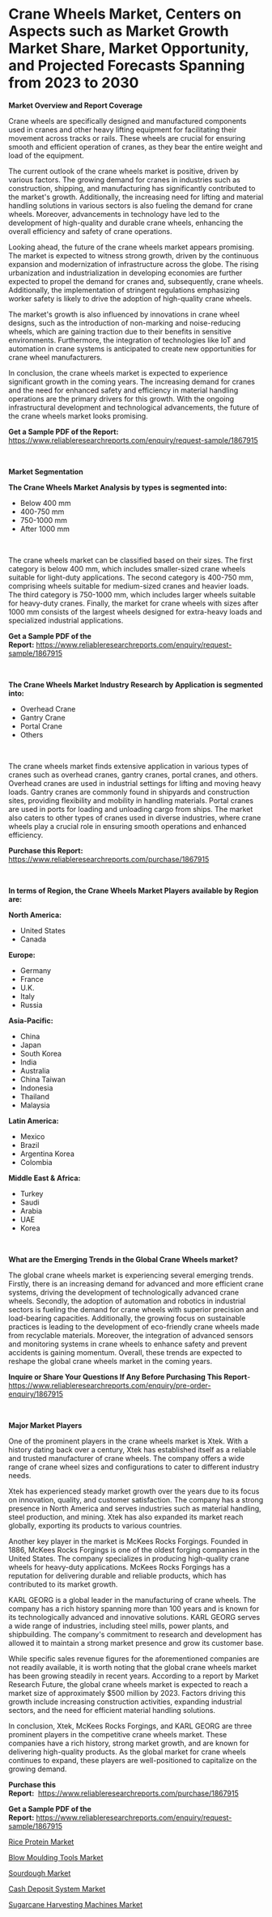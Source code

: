 <p><h1>Crane Wheels Market, Centers on Aspects such as Market Growth Market Share, Market Opportunity, and Projected Forecasts Spanning from 2023 to 2030</h1></p><p><strong>Market Overview and Report Coverage</strong></p>
<p><p>Crane wheels are specifically designed and manufactured components used in cranes and other heavy lifting equipment for facilitating their movement across tracks or rails. These wheels are crucial for ensuring smooth and efficient operation of cranes, as they bear the entire weight and load of the equipment.</p><p>The current outlook of the crane wheels market is positive, driven by various factors. The growing demand for cranes in industries such as construction, shipping, and manufacturing has significantly contributed to the market's growth. Additionally, the increasing need for lifting and material handling solutions in various sectors is also fueling the demand for crane wheels. Moreover, advancements in technology have led to the development of high-quality and durable crane wheels, enhancing the overall efficiency and safety of crane operations.</p><p>Looking ahead, the future of the crane wheels market appears promising. The market is expected to witness strong growth, driven by the continuous expansion and modernization of infrastructure across the globe. The rising urbanization and industrialization in developing economies are further expected to propel the demand for cranes and, subsequently, crane wheels. Additionally, the implementation of stringent regulations emphasizing worker safety is likely to drive the adoption of high-quality crane wheels.</p><p>The market's growth is also influenced by innovations in crane wheel designs, such as the introduction of non-marking and noise-reducing wheels, which are gaining traction due to their benefits in sensitive environments. Furthermore, the integration of technologies like IoT and automation in crane systems is anticipated to create new opportunities for crane wheel manufacturers.</p><p>In conclusion, the crane wheels market is expected to experience significant growth in the coming years. The increasing demand for cranes and the need for enhanced safety and efficiency in material handling operations are the primary drivers for this growth. With the ongoing infrastructural development and technological advancements, the future of the crane wheels market looks promising.</p></p>
<p><strong>Get a Sample PDF of the Report:</strong> <a href="https://www.reliableresearchreports.com/enquiry/request-sample/1867915">https://www.reliableresearchreports.com/enquiry/request-sample/1867915</a></p>
<p>&nbsp;</p>
<p><strong>Market Segmentation</strong></p>
<p><strong>The Crane Wheels Market Analysis by types is segmented into:</strong></p>
<p><ul><li>Below 400 mm</li><li>400-750 mm</li><li>750-1000 mm</li><li>After 1000 mm</li></ul></p>
<p>&nbsp;</p>
<p><p>The crane wheels market can be classified based on their sizes. The first category is below 400 mm, which includes smaller-sized crane wheels suitable for light-duty applications. The second category is 400-750 mm, comprising wheels suitable for medium-sized cranes and heavier loads. The third category is 750-1000 mm, which includes larger wheels suitable for heavy-duty cranes. Finally, the market for crane wheels with sizes after 1000 mm consists of the largest wheels designed for extra-heavy loads and specialized industrial applications.</p></p>
<p><strong>Get a Sample PDF of the Report:</strong>&nbsp;<a href="https://www.reliableresearchreports.com/enquiry/request-sample/1867915">https://www.reliableresearchreports.com/enquiry/request-sample/1867915</a></p>
<p>&nbsp;</p>
<p><strong>The Crane Wheels Market Industry Research by Application is segmented into:</strong></p>
<p><ul><li>Overhead Crane</li><li>Gantry Crane</li><li>Portal Crane</li><li>Others</li></ul></p>
<p>&nbsp;</p>
<p><p>The crane wheels market finds extensive application in various types of cranes such as overhead cranes, gantry cranes, portal cranes, and others. Overhead cranes are used in industrial settings for lifting and moving heavy loads. Gantry cranes are commonly found in shipyards and construction sites, providing flexibility and mobility in handling materials. Portal cranes are used in ports for loading and unloading cargo from ships. The market also caters to other types of cranes used in diverse industries, where crane wheels play a crucial role in ensuring smooth operations and enhanced efficiency.</p></p>
<p><strong>Purchase this Report:</strong>&nbsp; <a href="https://www.reliableresearchreports.com/purchase/1867915">https://www.reliableresearchreports.com/purchase/1867915</a></p>
<p>&nbsp;</p>
<p><strong>In terms of Region, the Crane Wheels Market Players available by Region are:</strong></p>
<p>
    <p> <strong> North America: </strong>
        <ul>
            <li>United States</li>
            <li>Canada</li>
        </ul>
        </p> 
    <p> <strong> Europe: </strong>
        <ul>
            <li>Germany</li>
            <li>France</li>
            <li>U.K.</li>
            <li>Italy</li>
            <li>Russia</li>
        </ul>
        </p> 
    <p> <strong> Asia-Pacific: </strong>
        <ul>
            <li>China</li>
            <li>Japan</li>
            <li>South Korea</li>
            <li>India</li>
            <li>Australia</li>
            <li>China Taiwan</li>
            <li>Indonesia</li>
            <li>Thailand</li>
            <li>Malaysia</li>
        </ul>
        </p> 
    <p> <strong> Latin America: </strong>
        <ul>
            <li>Mexico</li>
            <li>Brazil</li>
            <li>Argentina Korea</li>
            <li>Colombia</li>
        </ul>
        </p> 
    <p> <strong> Middle East & Africa: </strong>
        <ul>
            <li>Turkey</li>
            <li>Saudi</li>
            <li>Arabia</li>
            <li>UAE</li>
            <li>Korea</li>
        </ul>
    </p>
    </p>
<p>&nbsp;</p>
<p><strong>What are the Emerging Trends in the Global Crane Wheels market?</strong></p>
<p><p>The global crane wheels market is experiencing several emerging trends. Firstly, there is an increasing demand for advanced and more efficient crane systems, driving the development of technologically advanced crane wheels. Secondly, the adoption of automation and robotics in industrial sectors is fueling the demand for crane wheels with superior precision and load-bearing capacities. Additionally, the growing focus on sustainable practices is leading to the development of eco-friendly crane wheels made from recyclable materials. Moreover, the integration of advanced sensors and monitoring systems in crane wheels to enhance safety and prevent accidents is gaining momentum. Overall, these trends are expected to reshape the global crane wheels market in the coming years.</p></p>
<p><strong>Inquire or Share Your Questions If Any Before Purchasing This Report</strong>- <a href="https://www.reliableresearchreports.com/enquiry/pre-order-enquiry/1867915">https://www.reliableresearchreports.com/enquiry/pre-order-enquiry/1867915</a></p>
<p>&nbsp;</p>
<p><strong>Major Market Players</strong></p>
<p><p>One of the prominent players in the crane wheels market is Xtek. With a history dating back over a century, Xtek has established itself as a reliable and trusted manufacturer of crane wheels. The company offers a wide range of crane wheel sizes and configurations to cater to different industry needs.</p><p>Xtek has experienced steady market growth over the years due to its focus on innovation, quality, and customer satisfaction. The company has a strong presence in North America and serves industries such as material handling, steel production, and mining. Xtek has also expanded its market reach globally, exporting its products to various countries.</p><p>Another key player in the market is McKees Rocks Forgings. Founded in 1886, McKees Rocks Forgings is one of the oldest forging companies in the United States. The company specializes in producing high-quality crane wheels for heavy-duty applications. McKees Rocks Forgings has a reputation for delivering durable and reliable products, which has contributed to its market growth.</p><p>KARL GEORG is a global leader in the manufacturing of crane wheels. The company has a rich history spanning more than 100 years and is known for its technologically advanced and innovative solutions. KARL GEORG serves a wide range of industries, including steel mills, power plants, and shipbuilding. The company's commitment to research and development has allowed it to maintain a strong market presence and grow its customer base.</p><p>While specific sales revenue figures for the aforementioned companies are not readily available, it is worth noting that the global crane wheels market has been growing steadily in recent years. According to a report by Market Research Future, the global crane wheels market is expected to reach a market size of approximately $500 million by 2023. Factors driving this growth include increasing construction activities, expanding industrial sectors, and the need for efficient material handling solutions.</p><p>In conclusion, Xtek, McKees Rocks Forgings, and KARL GEORG are three prominent players in the competitive crane wheels market. These companies have a rich history, strong market growth, and are known for delivering high-quality products. As the global market for crane wheels continues to expand, these players are well-positioned to capitalize on the growing demand.</p></p>
<p><strong>Purchase this Report:</strong>&nbsp;&nbsp;<a href="https://www.reliableresearchreports.com/purchase/1867915">https://www.reliableresearchreports.com/purchase/1867915</a></p>
<p></p>
<p><strong>Get a Sample PDF of the Report:</strong>&nbsp;<a href="https://www.reliableresearchreports.com/enquiry/request-sample/1867915">https://www.reliableresearchreports.com/enquiry/request-sample/1867915</a></p>
<p><p><a href="https://medium.com/@dariodooley/rice-protein-market-insight-market-trends-growth-forecasted-from-2023-to-2030-98da32332fb6">Rice Protein Market</a></p><p><a href="https://www.linkedin.com/pulse/blow-moulding-tools-market-insights-players-forecast-till-nllpf/">Blow Moulding Tools Market</a></p><p><a href="https://medium.com/@ivaschinner/analyzing-sourdough-market-global-industry-perspective-and-forecast-2023-to-2030-359535f5a34e">Sourdough Market</a></p><p><a href="https://www.linkedin.com/pulse/cash-deposit-system-market-share-amp-new-trends-analysis-d40vf/">Cash Deposit System Market</a></p><p><a href="https://www.linkedin.com/pulse/sugarcane-harvesting-machines-market-challenges-opportunities-e1lkf/">Sugarcane Harvesting Machines Market</a></p></p>